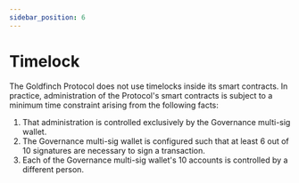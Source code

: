 ```yaml
---
sidebar_position: 6
---
```


# Timelock

The Goldfinch Protocol does not use timelocks inside its smart contracts. In practice, administration of the Protocol's smart contracts is subject to a minimum time constraint arising from the following facts:
1. That administration is controlled exclusively by the Governance multi-sig wallet.
2. The Governance multi-sig wallet is configured such that at least 6 out of 10 signatures are necessary to sign a transaction.
3. Each of the Governance multi-sig wallet's 10 accounts is controlled by a different person.
